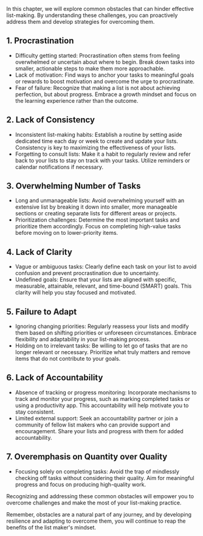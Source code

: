 
In this chapter, we will explore common obstacles that can hinder effective list-making. By understanding these challenges, you can proactively address them and develop strategies for overcoming them.

**1. Procrastination**
----------------------

* Difficulty getting started: Procrastination often stems from feeling overwhelmed or uncertain about where to begin. Break down tasks into smaller, actionable steps to make them more approachable.
* Lack of motivation: Find ways to anchor your tasks to meaningful goals or rewards to boost motivation and overcome the urge to procrastinate.
* Fear of failure: Recognize that making a list is not about achieving perfection, but about progress. Embrace a growth mindset and focus on the learning experience rather than the outcome.

**2. Lack of Consistency**
--------------------------

* Inconsistent list-making habits: Establish a routine by setting aside dedicated time each day or week to create and update your lists. Consistency is key to maximizing the effectiveness of your lists.
* Forgetting to consult lists: Make it a habit to regularly review and refer back to your lists to stay on track with your tasks. Utilize reminders or calendar notifications if necessary.

**3. Overwhelming Number of Tasks**
-----------------------------------

* Long and unmanageable lists: Avoid overwhelming yourself with an extensive list by breaking it down into smaller, more manageable sections or creating separate lists for different areas or projects.
* Prioritization challenges: Determine the most important tasks and prioritize them accordingly. Focus on completing high-value tasks before moving on to lower-priority items.

**4. Lack of Clarity**
----------------------

* Vague or ambiguous tasks: Clearly define each task on your list to avoid confusion and prevent procrastination due to uncertainty.
* Undefined goals: Ensure that your lists are aligned with specific, measurable, attainable, relevant, and time-bound (SMART) goals. This clarity will help you stay focused and motivated.

**5. Failure to Adapt**
-----------------------

* Ignoring changing priorities: Regularly reassess your lists and modify them based on shifting priorities or unforeseen circumstances. Embrace flexibility and adaptability in your list-making process.
* Holding on to irrelevant tasks: Be willing to let go of tasks that are no longer relevant or necessary. Prioritize what truly matters and remove items that do not contribute to your goals.

**6. Lack of Accountability**
-----------------------------

* Absence of tracking or progress monitoring: Incorporate mechanisms to track and monitor your progress, such as marking completed tasks or using a productivity app. This accountability will help motivate you to stay consistent.
* Limited external support: Seek an accountability partner or join a community of fellow list makers who can provide support and encouragement. Share your lists and progress with them for added accountability.

**7. Overemphasis on Quantity over Quality**
--------------------------------------------

* Focusing solely on completing tasks: Avoid the trap of mindlessly checking off tasks without considering their quality. Aim for meaningful progress and focus on producing high-quality work.

Recognizing and addressing these common obstacles will empower you to overcome challenges and make the most of your list-making practice.

Remember, obstacles are a natural part of any journey, and by developing resilience and adapting to overcome them, you will continue to reap the benefits of the list maker's mindset.
